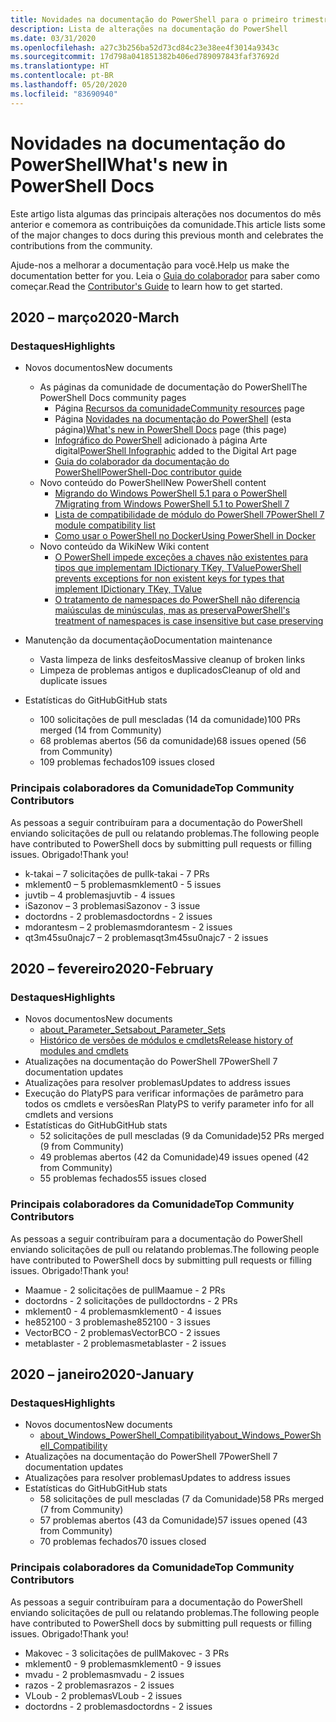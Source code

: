 ```yaml
---
title: Novidades na documentação do PowerShell para o primeiro trimestre de 2020
description: Lista de alterações na documentação do PowerShell
ms.date: 03/31/2020
ms.openlocfilehash: a27c3b256ba52d73cd84c23e38ee4f3014a9343c
ms.sourcegitcommit: 17d798a041851382b406ed789097843faf37692d
ms.translationtype: HT
ms.contentlocale: pt-BR
ms.lasthandoff: 05/20/2020
ms.locfileid: "83690940"
---
```

# <a name="whats-new-in-powershell-docs"></a><span data-ttu-id="95b3f-103">Novidades na documentação do PowerShell</span><span class="sxs-lookup"><span data-stu-id="95b3f-103">What's new in PowerShell Docs</span></span>

<span data-ttu-id="95b3f-104">Este artigo lista algumas das principais alterações nos documentos do mês anterior e comemora as contribuições da comunidade.</span><span class="sxs-lookup"><span data-stu-id="95b3f-104">This article lists some of the major changes to docs during this previous month and celebrates the contributions from the community.</span></span>

<span data-ttu-id="95b3f-105">Ajude-nos a melhorar a documentação para você.</span><span class="sxs-lookup"><span data-stu-id="95b3f-105">Help us make the documentation better for you.</span></span> <span data-ttu-id="95b3f-106">Leia o [Guia do colaborador][contrib] para saber como começar.</span><span class="sxs-lookup"><span data-stu-id="95b3f-106">Read the [Contributor's Guide][contrib] to learn how to get started.</span></span>

## <a name="2020-march"></a><span data-ttu-id="95b3f-107">2020 – março</span><span class="sxs-lookup"><span data-stu-id="95b3f-107">2020-March</span></span>

### <a name="highlights"></a><span data-ttu-id="95b3f-108">Destaques</span><span class="sxs-lookup"><span data-stu-id="95b3f-108">Highlights</span></span>

- <span data-ttu-id="95b3f-109">Novos documentos</span><span class="sxs-lookup"><span data-stu-id="95b3f-109">New documents</span></span>
  - <span data-ttu-id="95b3f-110">As páginas da comunidade de documentação do PowerShell</span><span class="sxs-lookup"><span data-stu-id="95b3f-110">The PowerShell Docs community pages</span></span>
    - <span data-ttu-id="95b3f-111">Página [Recursos da comunidade](/powershell/scripting/community/community-support)</span><span class="sxs-lookup"><span data-stu-id="95b3f-111">[Community resources](/powershell/scripting/community/community-support) page</span></span>
    - <span data-ttu-id="95b3f-112">Página [Novidades na documentação do PowerShell](#2020-march) (esta página)</span><span class="sxs-lookup"><span data-stu-id="95b3f-112">[What's new in PowerShell Docs](#2020-march) page (this page)</span></span>
    - <span data-ttu-id="95b3f-113">[Infográfico do PowerShell](https://github.com/MicrosoftDocs/PowerShell-Docs/blob/staging/assets/PowerShell_7_Infographic.pdf) adicionado à página Arte digital</span><span class="sxs-lookup"><span data-stu-id="95b3f-113">[PowerShell Infographic](https://github.com/MicrosoftDocs/PowerShell-Docs/blob/staging/assets/PowerShell_7_Infographic.pdf) added to the Digital Art page</span></span>
    - [<span data-ttu-id="95b3f-114">Guia do colaborador da documentação do PowerShell</span><span class="sxs-lookup"><span data-stu-id="95b3f-114">PowerShell-Doc contributor guide</span></span>](/powershell/scripting/community/contributing/overview?view=powershell-7)
  - <span data-ttu-id="95b3f-115">Novo conteúdo do PowerShell</span><span class="sxs-lookup"><span data-stu-id="95b3f-115">New PowerShell content</span></span>
    - [<span data-ttu-id="95b3f-116">Migrando do Windows PowerShell 5.1 para o PowerShell 7</span><span class="sxs-lookup"><span data-stu-id="95b3f-116">Migrating from Windows PowerShell 5.1 to PowerShell 7</span></span>](/powershell/scripting/whats-new/migrating-from-windows-powershell-51-to-powershell-7)
    - [<span data-ttu-id="95b3f-117">Lista de compatibilidade de módulo do PowerShell 7</span><span class="sxs-lookup"><span data-stu-id="95b3f-117">PowerShell 7 module compatibility list</span></span>](/PowerShell/scripting/whats-new/module-compatibility)
    - [<span data-ttu-id="95b3f-118">Como usar o PowerShell no Docker</span><span class="sxs-lookup"><span data-stu-id="95b3f-118">Using PowerShell in Docker</span></span>](/powershell/scripting/install/powershell-in-docker)
  - <span data-ttu-id="95b3f-119">Novo conteúdo da Wiki</span><span class="sxs-lookup"><span data-stu-id="95b3f-119">New Wiki content</span></span>
    - [<span data-ttu-id="95b3f-120">O PowerShell impede exceções a chaves não existentes para tipos que implementam IDictionary TKey, TValue</span><span class="sxs-lookup"><span data-stu-id="95b3f-120">PowerShell prevents exceptions for non existent keys for types that implement IDictionary TKey, TValue</span></span>](https://github.com/MicrosoftDocs/PowerShell-Docs/wiki/PowerShell-prevents-exceptions-for-non-existent-keys-for-types-that-implement-IDictionary-TKey,-TValue-)
    - [<span data-ttu-id="95b3f-121">O tratamento de namespaces do PowerShell não diferencia maiúsculas de minúsculas, mas as preserva</span><span class="sxs-lookup"><span data-stu-id="95b3f-121">PowerShell's treatment of namespaces is case insensitive but case preserving</span></span>](https://github.com/MicrosoftDocs/PowerShell-Docs/wiki/PowerShell's-treatment-of-namespaces-is-case-insensitive-but-case-preserving)

- <span data-ttu-id="95b3f-122">Manutenção da documentação</span><span class="sxs-lookup"><span data-stu-id="95b3f-122">Documentation maintenance</span></span>
  - <span data-ttu-id="95b3f-123">Vasta limpeza de links desfeitos</span><span class="sxs-lookup"><span data-stu-id="95b3f-123">Massive cleanup of broken links</span></span>
  - <span data-ttu-id="95b3f-124">Limpeza de problemas antigos e duplicados</span><span class="sxs-lookup"><span data-stu-id="95b3f-124">Cleanup of old and duplicate issues</span></span>

- <span data-ttu-id="95b3f-125">Estatísticas do GitHub</span><span class="sxs-lookup"><span data-stu-id="95b3f-125">GitHub stats</span></span>
  - <span data-ttu-id="95b3f-126">100 solicitações de pull mescladas (14 da comunidade)</span><span class="sxs-lookup"><span data-stu-id="95b3f-126">100 PRs merged (14 from Community)</span></span>
  - <span data-ttu-id="95b3f-127">68 problemas abertos (56 da comunidade)</span><span class="sxs-lookup"><span data-stu-id="95b3f-127">68 issues opened (56 from Community)</span></span>
  - <span data-ttu-id="95b3f-128">109 problemas fechados</span><span class="sxs-lookup"><span data-stu-id="95b3f-128">109 issues closed</span></span>

### <a name="top-community-contributors"></a><span data-ttu-id="95b3f-129">Principais colaboradores da Comunidade</span><span class="sxs-lookup"><span data-stu-id="95b3f-129">Top Community Contributors</span></span>

<span data-ttu-id="95b3f-130">As pessoas a seguir contribuíram para a documentação do PowerShell enviando solicitações de pull ou relatando problemas.</span><span class="sxs-lookup"><span data-stu-id="95b3f-130">The following people have contributed to PowerShell docs by submitting pull requests or filling issues.</span></span> <span data-ttu-id="95b3f-131">Obrigado!</span><span class="sxs-lookup"><span data-stu-id="95b3f-131">Thank you!</span></span>

- <span data-ttu-id="95b3f-132">k-takai – 7 solicitações de pull</span><span class="sxs-lookup"><span data-stu-id="95b3f-132">k-takai - 7 PRs</span></span>
- <span data-ttu-id="95b3f-133">mklement0 – 5 problemas</span><span class="sxs-lookup"><span data-stu-id="95b3f-133">mklement0 - 5 issues</span></span>
- <span data-ttu-id="95b3f-134">juvtib – 4 problemas</span><span class="sxs-lookup"><span data-stu-id="95b3f-134">juvtib - 4 issues</span></span>
- <span data-ttu-id="95b3f-135">iSazonov – 3 problemas</span><span class="sxs-lookup"><span data-stu-id="95b3f-135">iSazonov - 3 issue</span></span>
- <span data-ttu-id="95b3f-136">doctordns - 2 problemas</span><span class="sxs-lookup"><span data-stu-id="95b3f-136">doctordns - 2 issues</span></span>
- <span data-ttu-id="95b3f-137">mdorantesm – 2 problemas</span><span class="sxs-lookup"><span data-stu-id="95b3f-137">mdorantesm - 2 issues</span></span>
- <span data-ttu-id="95b3f-138">qt3m45su0najc7 – 2 problemas</span><span class="sxs-lookup"><span data-stu-id="95b3f-138">qt3m45su0najc7 - 2 issues</span></span>

## <a name="2020-february"></a><span data-ttu-id="95b3f-139">2020 – fevereiro</span><span class="sxs-lookup"><span data-stu-id="95b3f-139">2020-February</span></span>

### <a name="highlights"></a><span data-ttu-id="95b3f-140">Destaques</span><span class="sxs-lookup"><span data-stu-id="95b3f-140">Highlights</span></span>

- <span data-ttu-id="95b3f-141">Novos documentos</span><span class="sxs-lookup"><span data-stu-id="95b3f-141">New documents</span></span>
  - [<span data-ttu-id="95b3f-142">about_Parameter_Sets</span><span class="sxs-lookup"><span data-stu-id="95b3f-142">about_Parameter_Sets</span></span>](/powershell/module/microsoft.powershell.core/about/about_parameter_sets)
  - [<span data-ttu-id="95b3f-143">Histórico de versões de módulos e cmdlets</span><span class="sxs-lookup"><span data-stu-id="95b3f-143">Release history of modules and cmdlets</span></span>](/powershell/scripting/whats-new/cmdlet-versions)
- <span data-ttu-id="95b3f-144">Atualizações na documentação do PowerShell 7</span><span class="sxs-lookup"><span data-stu-id="95b3f-144">PowerShell 7 documentation updates</span></span>
- <span data-ttu-id="95b3f-145">Atualizações para resolver problemas</span><span class="sxs-lookup"><span data-stu-id="95b3f-145">Updates to address issues</span></span>
- <span data-ttu-id="95b3f-146">Execução do PlatyPS para verificar informações de parâmetro para todos os cmdlets e versões</span><span class="sxs-lookup"><span data-stu-id="95b3f-146">Ran PlatyPS to verify parameter info for all cmdlets and versions</span></span>
- <span data-ttu-id="95b3f-147">Estatísticas do GitHub</span><span class="sxs-lookup"><span data-stu-id="95b3f-147">GitHub stats</span></span>
  - <span data-ttu-id="95b3f-148">52 solicitações de pull mescladas (9 da Comunidade)</span><span class="sxs-lookup"><span data-stu-id="95b3f-148">52 PRs merged (9 from Community)</span></span>
  - <span data-ttu-id="95b3f-149">49 problemas abertos (42 da Comunidade)</span><span class="sxs-lookup"><span data-stu-id="95b3f-149">49 issues opened (42 from Community)</span></span>
  - <span data-ttu-id="95b3f-150">55 problemas fechados</span><span class="sxs-lookup"><span data-stu-id="95b3f-150">55 issues closed</span></span>

### <a name="top-community-contributors"></a><span data-ttu-id="95b3f-151">Principais colaboradores da Comunidade</span><span class="sxs-lookup"><span data-stu-id="95b3f-151">Top Community Contributors</span></span>

<span data-ttu-id="95b3f-152">As pessoas a seguir contribuíram para a documentação do PowerShell enviando solicitações de pull ou relatando problemas.</span><span class="sxs-lookup"><span data-stu-id="95b3f-152">The following people have contributed to PowerShell docs by submitting pull requests or filling issues.</span></span> <span data-ttu-id="95b3f-153">Obrigado!</span><span class="sxs-lookup"><span data-stu-id="95b3f-153">Thank you!</span></span>

- <span data-ttu-id="95b3f-154">Maamue - 2 solicitações de pull</span><span class="sxs-lookup"><span data-stu-id="95b3f-154">Maamue - 2 PRs</span></span>
- <span data-ttu-id="95b3f-155">doctordns - 2 solicitações de pull</span><span class="sxs-lookup"><span data-stu-id="95b3f-155">doctordns - 2 PRs</span></span>
- <span data-ttu-id="95b3f-156">mklement0 - 4 problemas</span><span class="sxs-lookup"><span data-stu-id="95b3f-156">mklement0 - 4 issues</span></span>
- <span data-ttu-id="95b3f-157">he852100 - 3 problemas</span><span class="sxs-lookup"><span data-stu-id="95b3f-157">he852100 - 3 issues</span></span>
- <span data-ttu-id="95b3f-158">VectorBCO - 2 problemas</span><span class="sxs-lookup"><span data-stu-id="95b3f-158">VectorBCO - 2 issues</span></span>
- <span data-ttu-id="95b3f-159">metablaster - 2 problemas</span><span class="sxs-lookup"><span data-stu-id="95b3f-159">metablaster - 2 issues</span></span>

## <a name="2020-january"></a><span data-ttu-id="95b3f-160">2020 – janeiro</span><span class="sxs-lookup"><span data-stu-id="95b3f-160">2020-January</span></span>

### <a name="highlights"></a><span data-ttu-id="95b3f-161">Destaques</span><span class="sxs-lookup"><span data-stu-id="95b3f-161">Highlights</span></span>

- <span data-ttu-id="95b3f-162">Novos documentos</span><span class="sxs-lookup"><span data-stu-id="95b3f-162">New documents</span></span>
  - [<span data-ttu-id="95b3f-163">about_Windows_PowerShell_Compatibility</span><span class="sxs-lookup"><span data-stu-id="95b3f-163">about_Windows_PowerShell_Compatibility</span></span>](/powershell/module/microsoft.powershell.core/about/about_Windows_PowerShell_Compatibility)
- <span data-ttu-id="95b3f-164">Atualizações na documentação do PowerShell 7</span><span class="sxs-lookup"><span data-stu-id="95b3f-164">PowerShell 7 documentation updates</span></span>
- <span data-ttu-id="95b3f-165">Atualizações para resolver problemas</span><span class="sxs-lookup"><span data-stu-id="95b3f-165">Updates to address issues</span></span>
- <span data-ttu-id="95b3f-166">Estatísticas do GitHub</span><span class="sxs-lookup"><span data-stu-id="95b3f-166">GitHub stats</span></span>
  - <span data-ttu-id="95b3f-167">58 solicitações de pull mescladas (7 da Comunidade)</span><span class="sxs-lookup"><span data-stu-id="95b3f-167">58 PRs merged (7 from Community)</span></span>
  - <span data-ttu-id="95b3f-168">57 problemas abertos (43 da Comunidade)</span><span class="sxs-lookup"><span data-stu-id="95b3f-168">57 issues opened (43 from Community)</span></span>
  - <span data-ttu-id="95b3f-169">70 problemas fechados</span><span class="sxs-lookup"><span data-stu-id="95b3f-169">70 issues closed</span></span>

### <a name="top-community-contributors"></a><span data-ttu-id="95b3f-170">Principais colaboradores da Comunidade</span><span class="sxs-lookup"><span data-stu-id="95b3f-170">Top Community Contributors</span></span>

<span data-ttu-id="95b3f-171">As pessoas a seguir contribuíram para a documentação do PowerShell enviando solicitações de pull ou relatando problemas.</span><span class="sxs-lookup"><span data-stu-id="95b3f-171">The following people have contributed to PowerShell docs by submitting pull requests or filling issues.</span></span> <span data-ttu-id="95b3f-172">Obrigado!</span><span class="sxs-lookup"><span data-stu-id="95b3f-172">Thank you!</span></span>

- <span data-ttu-id="95b3f-173">Makovec - 3 solicitações de pull</span><span class="sxs-lookup"><span data-stu-id="95b3f-173">Makovec - 3 PRs</span></span>
- <span data-ttu-id="95b3f-174">mklement0 - 9 problemas</span><span class="sxs-lookup"><span data-stu-id="95b3f-174">mklement0 - 9 issues</span></span>
- <span data-ttu-id="95b3f-175">mvadu - 2 problemas</span><span class="sxs-lookup"><span data-stu-id="95b3f-175">mvadu - 2 issues</span></span>
- <span data-ttu-id="95b3f-176">razos - 2 problemas</span><span class="sxs-lookup"><span data-stu-id="95b3f-176">razos - 2 issues</span></span>
- <span data-ttu-id="95b3f-177">VLoub - 2 problemas</span><span class="sxs-lookup"><span data-stu-id="95b3f-177">VLoub - 2 issues</span></span>
- <span data-ttu-id="95b3f-178">doctordns - 2 problemas</span><span class="sxs-lookup"><span data-stu-id="95b3f-178">doctordns - 2 issues</span></span>

<!-- Link references -->
[contrib]: contributing/overview.md
